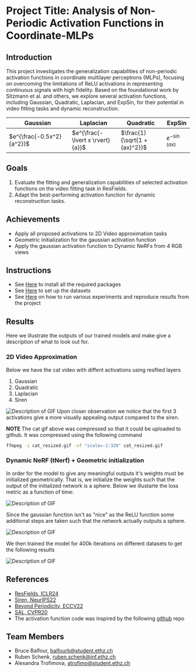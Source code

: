 # Project Title: Analysis of Non-Periodic Activation Functions in Coordinate-MLPs

## Introduction
This project investigates the generalization capabilities of non-periodic activation functions in coordinate multilayer perceptrons (MLPs), focusing on overcoming the limitations of ReLU activations in representing continuous signals with high fidelity. Based on the foundational work by Sitzmann et al. and others, we explore several activation functions, including Gaussian, Quadratic, Laplacian, and ExpSin, for their potential in video fitting tasks and dynamic reconstruction.

| Gaussian | Laplacian | Quadratic| ExpSin|
|----------|-----------|----------|-------|
| $e^{\frac{-0.5x^2}{a^2}}$  | $e^{\frac{-\lvert x \rvert}{a}}$ | $\frac{1}{\sqrt{1 + (ax)^2}}$ |   $e^{-\sin(ax)}$ |


## Goals
1. Evaluate the fitting and generalization capabilities of selected activation functions on the video fitting task in ResFields.
2. Adapt the best-performing activation function for dynamic reconstruction tasks.

## Achievements  

- Apply all proposed activations to 2D Video approximation tasks
- Geometric initialization for the gaussian activation function 
- Apply the gaussian activation function to Dynamic NeRFs from 4 RGB views	

## Instructions
- See [Here](/docs/installation.md) to install all the required packages
- See [Here](/docs/data.md) to set up the datasets
- See [Here](/docs/benchmarking.md) on how to run various experiments and reproduce results from the project

## Results
Here we illustrate the outputs of our trained models and make give a description of what to look out for.


### 2D Video Approximation 

Below we have the cat video with diffent activations using resflied layers
1. Gaussian
2. Quadratic
3. Laplacian
4. Siren

![Description of GIF](./images/cat_resized.gif)
Upon closer observation we notice that the first 3 activations give a more visually appealing output compared to the siren. 

**NOTE** The cat gif above was compressed so that it could be uploaded to github. It was compressed using 
the following command
```bash
ffmpeg -i cat_resized.gif -vf "scale=-1:320" cat_resized.gif
```
### Dynamic NeRF (tNerf) + Geometric initialization

In order for the model to give any meaningful outputs it's weights must be initialized geometrically. That is, we initialize the weights such that the output of the initialized network is a sphere. Below we illustarte the loss metric as a function of time:

![Description of GIF](images/cat_resized.gif)

Since the gaussian function isn't as "nice" as the ReLU function some additional steps are taken such that the network actually outputs a sphere. 

![Description of GIF](images/cat_resized.gif)

We then trained the model for 400k iterations on different datasets to get the following results


![Description of GIF](images/cat_resized.gif)

## References
- [ResFields, ICLR24](https://markomih.github.io/ResFields)
- [Siren, NeurIPS22](https://www.vincentsitzmann.com/siren/)
- [Beyond Periodicity, ECCV22](https://arxiv.org/pdf/2111.15135.pdf)
- [SAL, CVPR20](https://arxiv.org/pdf/1911.10414)
- The activation function code was inspired by the following [github](https://github.com/kwea123/Coordinate-MLPs/blob/master/models.py) repo

## Team Members
- Bruce Balfour, [balfourb@student.ethz.ch](mailto:balfourb@student.ethz.ch)
- Ruben Schenk, [ruben.schenk@inf.ethz.ch](mailto:ruben.schenk@inf.ethz.ch)
- Alexandra Trofimova, [atrofimo@student.ethz.ch](mailto:atrofimo@student.ethz.ch)
